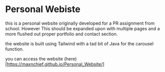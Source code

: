 # Personal Webiste

this is a personal website originally developed for a PR assignment from school. However This should be expanded upon with multiple pages and a more flushed out proper portfolio and contact section. 

the website is built using Tailwind with a tad bit of Java for the carousel function. 

you can access the website (here)[https://maxnchief.github.io/Personal_Website/]